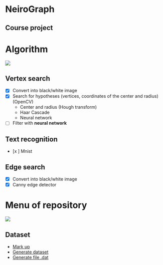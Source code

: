 # NeiroGraph
## Course project

# Algorithm
<image src='alg.png'>

## Vertex search
- [x] Convert into black/white image
- [x] Search for hypotheses (vertices, coordinates of the center and radius) (OpenCV)
    - Center and radius (Hough transform)
    - Haar Cascade
    - Neural network
- [ ] Filter with **neural network**

## Text recognition
- [x ] Mnist

## Edge search
- [x] Convert into black/white image
- [x] Canny edge detector

# Menu of repository
<img src='branch-develop'>

## Dataset
- [Mark up]()
- [Generate dataset]()
- [Generate file .dat]()

## 
